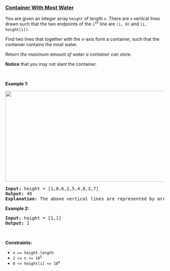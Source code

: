 ### [Container With Most Water](https://leetcode.com/problems/container-with-most-water)

<p>You are given an integer array <code>height</code> of length <code>n</code>. There are <code>n</code> vertical lines drawn such that the two endpoints of the <code>i<sup>th</sup></code> line are <code>(i, 0)</code> and <code>(i, height[i])</code>.</p>

<p>Find two lines that together with the x-axis form a container, such that the container contains the most water.</p>

<p>Return <em>the maximum amount of water a container can store</em>.</p>

<p><strong>Notice</strong> that you may not slant the container.</p>

<p>&nbsp;</p>
<p><strong class="example">Example 1:</strong></p>
<img alt="" src="https://s3-lc-upload.s3.amazonaws.com/uploads/2018/07/17/question_11.jpg" style="width: 600px; height: 287px;" />
<pre>
<strong>Input:</strong> height = [1,8,6,2,5,4,8,3,7]
<strong>Output:</strong> 49
<strong>Explanation:</strong> The above vertical lines are represented by array [1,8,6,2,5,4,8,3,7]. In this case, the max area of water (blue section) the container can contain is 49.
</pre>

<p><strong class="example">Example 2:</strong></p>

<pre>
<strong>Input:</strong> height = [1,1]
<strong>Output:</strong> 1
</pre>

<p>&nbsp;</p>
<p><strong>Constraints:</strong></p>

<ul>
	<li><code>n == height.length</code></li>
	<li><code>2 &lt;= n &lt;= 10<sup>5</sup></code></li>
	<li><code>0 &lt;= height[i] &lt;= 10<sup>4</sup></code></li>
</ul>
